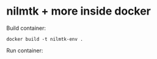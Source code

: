 # nilmtk + more inside docker


Build container:
```
docker build -t nilmtk-env .
```

Run container:

```

```
